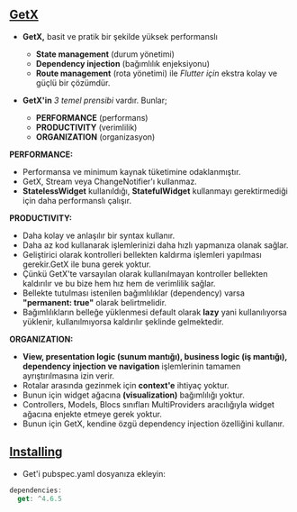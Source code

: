 ## [GetX](https://chornthorn.github.io/getx-docs/index)
* **GetX,** basit ve pratik bir şekilde yüksek performanslı
    * **State management** (durum yönetimi) 
    * **Dependency injection** (bağımlılık enjeksiyonu) 
    * **Route management** (rota yönetimi) ile *Flutter için* ekstra kolay ve güçlü bir çözümdür.

* **GetX'in** *3 temel prensibi* vardır. Bunlar;
    - **PERFORMANCE** (performans)
    - **PRODUCTIVITY** (verimlilik)
    - **ORGANIZATION** (organizasyon)

 **PERFORMANCE:**
   - Performansa ve minimum kaynak tüketimine odaklanmıştır.
   - GetX, Stream veya ChangeNotifier'ı kullanmaz.
   - **StatelessWidget** kullanıldığı, **StatefulWidget** kullanmayı gerektirmediği için daha performanslı çalışır.

 **PRODUCTIVITY:**
   - Daha kolay ve anlaşılır bir syntax kullanır.
   - Daha az kod kullanarak işlemlerinizi daha hızlı yapmanıza olanak sağlar.
   - Geliştirici olarak kontrolleri bellekten kaldırma işlemleri yapılması gerekir.GetX ile buna gerek yoktur.
   - Çünkü GetX'te varsayılan olarak kullanılmayan kontroller bellekten kaldırılır ve bu bize hem hız hem de verimlilik sağlar.
   - Bellekte tutulması istenilen bağımlılıklar (dependency) varsa **"permanent: true"** olarak belirtmelidir.
   - Bağımlılıkların belleğe yüklenmesi default olarak **lazy** yani kullanılıyorsa yüklenir, kullanılmıyorsa kaldırılır şeklinde gelmektedir.

 **ORGANIZATION:**
   - **View, presentation logic (sunum mantığı), business logic (iş mantığı), dependency injection ve navigation** işlemlerinin tamamen ayrıştırılmasına izin verir.
   - Rotalar arasında gezinmek için **context'e** ihtiyaç yoktur.
   -  Bunun için widget ağacına **(visualization)** bağımlılığı yoktur. 
   -  Controllers, Models, Blocs sınıfları MultiProviders aracılığıyla widget ağacına enjekte etmeye gerek yoktur. 
   - Bunun için GetX, kendine özgü dependency injection özelliğini kullanır. 

## [Installing](https://pub.dev/packages/get#installing)
- Get'i pubspec.yaml dosyanıza ekleyin:

```dart
dependencies:
  get: ^4.6.5
```

